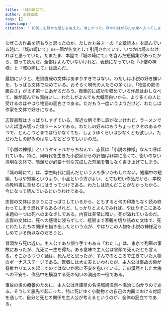 ```yaml
---
title: 『城の崎にて』
author: 志賀直哉
tags: []
timestamp: ''
citation: ' 如何にも静かな感じを与えた。淋しかった。ほかの蜂がみんな巣へ入ってしまった日暮れ、冷たい瓦の上に一つ残った死骸を見ることは淋しかった。'
---
```

なぜこの作品を読もうと思ったのか。たしか丸谷才一の『文章読本』を読んでいる時に、『城の崎にて』の一節が名文として引用されていて、いつかは読まなければと思っていた。たまたま、本屋で『城の崎にて』を含んだ短編集があったから、買って読んだ。全部はよんでいないけれど、表題になっていた『小僧の神様』と『城の崎にて』は読んだ。

最初にいうと、志賀直哉の文体はあまりすきではない。わたしは小説の好き嫌いを、もっぱら文体で決めている。おそらく現代の人たちの多くは、「物語の筋の面白さ」がまず第一にあがるだろう。商業的に成功を収めている作品はおしなべて、誰が読んでも面白いし、わたしがよんでも大概面白いから、より多くの人に受けるのはやはり物語の面白さである。ただもう一度いうようだけど、わたしは作家を文体で好きになる。

志賀直哉はさっぱりしすぎている。卑近な例で申し訳がないけれど、ラーメンでいえば澄み切った塩ラーメンである。わたしの好みはもうちょっとクセのあるやつで、とんこつとまでは行かなくても、しょうゆくらいは少なくとも欲しい。ただわたしの好みのはなしなどどうでもいいのだ。

『小僧の神様』というタイトルからちなんで、志賀は「小説の神様」なんて呼ばれている。特に、同時代を生きた小説家からの評価は非常に高くて、衒いのない清明な文体で、簡潔だが必要十分な完成した短編を苦もなく書き上げてしまう。

『城の崎にて』は、学生時代に読んだという人も多いかもしれない。短編中の短編、もはや短編というより、小品という方がよい、とても短い作品だから、学校の教科書に乗せるにはうってつけである。わたしは読んだことがなかったから、今になって読んでいるというわけである。

志賀の文体はあまりにさっぱりしているから、ともすると何の印象もなく読み終わってしまう恐れすらあるけれど、しっかりとよんでみれば、やはりそこにある主題の一つは死へのまなざしである。内容は非常に暗い。死が溢れているのだ。志賀の文体は、死への感傷に浸らずして、極限まで客観を切り詰めた文体で、死とわたしたちの関係を描き出したという点が、やはりこの人物を小説の神様足らしめている所以なのだろうと。

冒頭から死は近い。主人公であり語り手でもある「わたし」は、東京で列車の事故にあったが、九死に一生を得た。ある意味で主人公は冒頭で死んだとも言える。そこからつづく話は、死んだと思ったが、すんでのところで生きていた人物のボーナスステージである。医者には大丈夫といわれたが、主人公は事故の傷が脊椎カリエスを起こすのではないか常に不安を抱いている。この漠然とした大病への不安も、作品中を横溢する死の匂いの演出の一役である。

事故の後の療養のために、主人公は兵庫県の名湯城崎温泉へ湯治に向かうのである。そうして旅先で起こった、特に死にゆく小動物との自己の内面における対話を通して、自分と死との関係を主人公が考えるというのが、全体の筋立てである。
